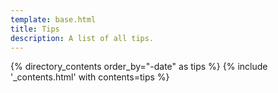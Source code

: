 ```yaml
---
template: base.html
title: Tips
description: A list of all tips.
---
```


{% directory_contents order_by="-date" as tips %}
{% include '_contents.html' with contents=tips %}

